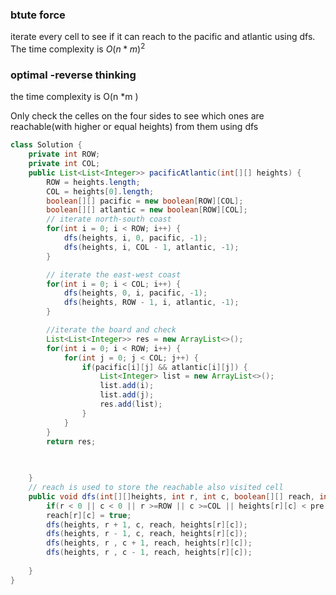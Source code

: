 ### btute force 

iterate every cell to see if it can reach to the pacific and atlantic using dfs. The time complexity is $O(n * m ) ^2$

### optimal -reverse thinking

the time complexity is O(n *m )

Only check the celles on the four sides to see which ones are reachable(with higher or equal heights) from them using dfs 

```java
class Solution {
    private int ROW;
    private int COL;
    public List<List<Integer>> pacificAtlantic(int[][] heights) {
        ROW = heights.length;
        COL = heights[0].length;
        boolean[][] pacific = new boolean[ROW][COL];
        boolean[][] atlantic = new boolean[ROW][COL];
        // iterate north-south coast
        for(int i = 0; i < ROW; i++) {
            dfs(heights, i, 0, pacific, -1);
            dfs(heights, i, COL - 1, atlantic, -1);
        }

        // iterate the east-west coast
        for(int i = 0; i < COL; i++) {
            dfs(heights, 0, i, pacific, -1);
            dfs(heights, ROW - 1, i, atlantic, -1);
        }

        //iterate the board and check 
        List<List<Integer>> res = new ArrayList<>();
        for(int i = 0; i < ROW; i++) {
            for(int j = 0; j < COL; j++) {
                if(pacific[i][j] && atlantic[i][j]) {
                    List<Integer> list = new ArrayList<>();
                    list.add(i);
                    list.add(j);
                    res.add(list);
                }
            }
        }
        return res;
        

        
    }
    // reach is used to store the reachable also visited cell
    public void dfs(int[][]heights, int r, int c, boolean[][] reach, int pre) {
        if(r < 0 || c < 0 || r >=ROW || c >=COL || heights[r][c] < pre || reach[r][c] ) return;
        reach[r][c] = true;
        dfs(heights, r + 1, c, reach, heights[r][c]);
        dfs(heights, r - 1, c, reach, heights[r][c]);
        dfs(heights, r , c + 1, reach, heights[r][c]);
        dfs(heights, r , c - 1, reach, heights[r][c]);
        
    }
} 
```

